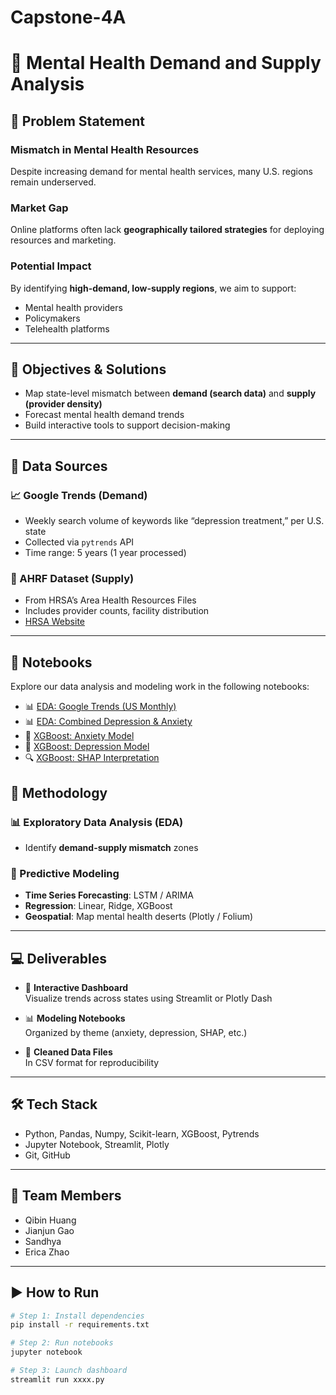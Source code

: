 # Capstone-4A
# 🧠 Mental Health Demand and Supply Analysis

## 📌 Problem Statement

### Mismatch in Mental Health Resources  
Despite increasing demand for mental health services, many U.S. regions remain underserved.  

### Market Gap  
Online platforms often lack **geographically tailored strategies** for deploying resources and marketing.

### Potential Impact  
By identifying **high-demand, low-supply regions**, we aim to support:
- Mental health providers
- Policymakers
- Telehealth platforms

---

## 🎯 Objectives & Solutions

- Map state-level mismatch between **demand (search data)** and **supply (provider density)**
- Forecast mental health demand trends
- Build interactive tools to support decision-making

---

## 🧾 Data Sources

### 📈 Google Trends (Demand)  
- Weekly search volume of keywords like “depression treatment,” per U.S. state  
- Collected via `pytrends` API  
- Time range: 5 years (1 year processed)

### 🏥 AHRF Dataset (Supply)  
- From HRSA’s Area Health Resources Files  
- Includes provider counts, facility distribution  
- [HRSA Website](https://data.hrsa.gov/)

---

## 📂 Notebooks

Explore our data analysis and modeling work in the following notebooks:

- 📊 [EDA: Google Trends (US Monthly)](notebooks/eda_linear_regression_trends.ipynb)
- 📊 [EDA: Combined Depression & Anxiety](notebooks/eda_linear_regression_combined.ipynb)
- 🤖 [XGBoost: Anxiety Model](notebooks/xgboost_model_anxiety.ipynb)
- 🤖 [XGBoost: Depression Model](notebooks/xgboost_model_depression.ipynb)
- 🔍 [XGBoost: SHAP Interpretation](notebooks/xgboost_combined_shap.ipynb)

## 🧪 Methodology

### 📊 Exploratory Data Analysis (EDA)  
- Identify **demand-supply mismatch** zones  

### 🔮 Predictive Modeling  
- **Time Series Forecasting**: LSTM / ARIMA  
- **Regression**: Linear, Ridge, XGBoost  
- **Geospatial**: Map mental health deserts (Plotly / Folium)

---

## 💻 Deliverables

- 📍 **Interactive Dashboard**  
  Visualize trends across states using Streamlit or Plotly Dash

- 📊 **Modeling Notebooks**  
  Organized by theme (anxiety, depression, SHAP, etc.)

- 📂 **Cleaned Data Files**  
  In CSV format for reproducibility

---

## 🛠️ Tech Stack

- Python, Pandas, Numpy, Scikit-learn, XGBoost, Pytrends  
- Jupyter Notebook, Streamlit, Plotly  
- Git, GitHub

---
## 👥 Team Members

- Qibin Huang  
- Jianjun Gao  
- Sandhya
- Erica Zhao

---

## ▶️ How to Run

```bash
# Step 1: Install dependencies
pip install -r requirements.txt

# Step 2: Run notebooks
jupyter notebook

# Step 3: Launch dashboard
streamlit run xxxx.py
